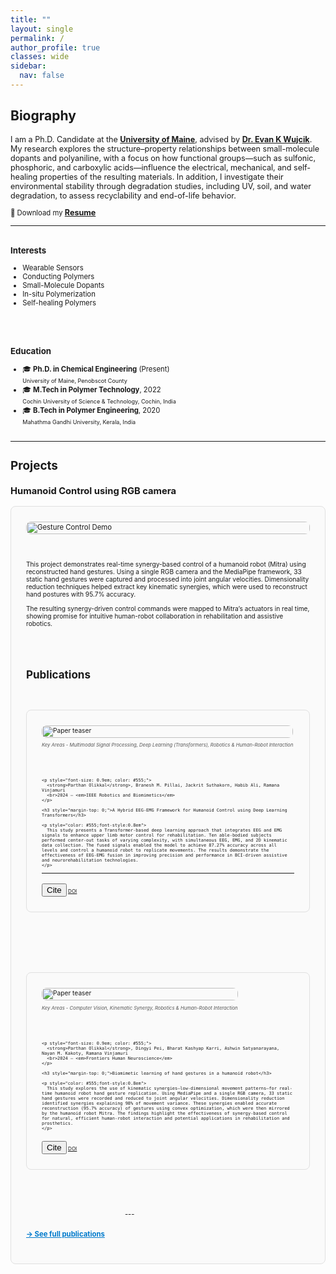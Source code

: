 ```yaml
---
title: ""
layout: single
permalink: /
author_profile: true
classes: wide
sidebar:
  nav: false
---
```


<h2>Biography</h2>
<div style="font-size:0.9em;">
<p>
 
I am a Ph.D. Candidate at the <a href="https://umaine.edu/" target="_blank"><strong>University of Maine</strong></a>, advised by <a href="https://umaine.edu/chb/facultystaff/evan-k-wujcik/" target="_blank"><strong>Dr. Evan K Wujcik</strong></a>. My research explores the structure–property relationships between small-molecule dopants and polyaniline, with a focus on how functional groups—such as sulfonic, phosphoric, and carboxylic acids—influence the electrical, mechanical, and self-healing properties of the resulting materials. In addition, I investigate their environmental stability through degradation studies, including UV, soil, and water degradation, to assess recyclability and end-of-life behavior.

</p>

<a style="font-size: 0.9em;">
  📄 Download my <strong><a href="/assets/docs/Arya Resume- 2025.pdf">Resume</a></strong>
</a>

<hr>

<div style="display: flex; flex-wrap: wrap; gap: 2rem; align-items: flex-start; justify-content: space-between; font-size:0.9em">

  <div style="flex: 1; min-width: 250px;">
    <h3>Interests</h3>
    <ul>
      <li>Wearable Sensors</li>
      <li>Conducting Polymers</li>
      <li>Small-Molecule Dopants</li>
      <li>In-situ Polymerization</li>
      <li>Self-healing Polymers</li>
    </ul>
  </div>

<div style="flex: 1; min-width: 250px;">
  <h3>Education</h3>
  <ul>
    <li>🎓 <strong>Ph.D. in Chemical Engineering</strong> (Present)<br>
        <span style="font-size: 0.8em;">
        University of Maine, Penobscot County
        </span></li>
    <li>🎓 <strong>M.Tech in Polymer Technology</strong>, 2022<br>
        <span style="font-size: 0.8em;">
        Cochin University of Science & Technology, Cochin, India
        </span></li>
    <li>🎓 <strong>B.Tech in Polymer Engineering</strong>, 2020<br>
        <span style="font-size:0.8em;">
       Mahathma Gandhi University, Kerala, India
        </span></li>
  </ul>
</div>

</div>

---
<h2 id="projects">Projects</h2> 

<h3 id="projects">Humanoid Control using RGB camera</h3>  

<div style="display: flex; flex-wrap: wrap; gap: 2rem; align-items: flex-start; margin-bottom: 2rem;
            border: 1px solid #e0e0e0; border-radius: 8px; padding: 1.5rem; background: #fafafa; font-size: 0.9em;
            transition: transform 0.2s ease-in-out; box-shadow: 0 0 0 transparent;"
     onmouseover="this.style.transform='scale(1.015)'; this.style.boxShadow='0 8px 20px rgba(0,0,0,0.1)'"
     onmouseout="this.style.transform='scale(1)'; this.style.boxShadow='0 0 0 transparent'">


  <!-- LEFT: Video -->
  <div style="flex: 1 1 350px; min-width: 300px;">
    <img src="/assets/video/Mitra_Mirroring.gif" alt="Gesture Control Demo" style="width: 100%; border-radius: 8px;">
  </div>

  <!-- RIGHT: Text -->
  <div style="flex: 2 1 400px; min-width: 250px; font-size: 0.9em;">
    <p>
      This project demonstrates real-time synergy-based control of a humanoid robot (Mitra) using reconstructed hand gestures.
      Using a single RGB camera and the MediaPipe framework, 33 static hand gestures were captured and processed into joint angular velocities.
      Dimensionality reduction techniques helped extract key kinematic synergies, which were used to reconstruct hand postures with 95.7% accuracy.
    </p>
    <p>
      The resulting synergy-driven control commands were mapped to Mitra’s actuators in real time, showing promise for intuitive human-robot collaboration in rehabilitation and assistive robotics.
    </p>

  </div>

  
<h2 id="publications">Publications</h2>

<a href="/publication/olikkal2024robio" style="text-decoration: none; color: inherit;" target="_blank">
<div style="display: flex; flex-wrap: wrap; gap: 2rem; align-items: flex-start; margin-bottom: 2rem;
            border: 1px solid #e0e0e0; border-radius: 8px; padding: 1.5rem; background: #fafafa; font-size: 0.9em;
            transition: transform 0.2s ease-in-out; box-shadow: 0 0 0 transparent;"
     onmouseover="this.style.transform='scale(1.015)'; this.style.boxShadow='0 8px 20px rgba(0,0,0,0.1)'"
     onmouseout="this.style.transform='scale(1)'; this.style.boxShadow='0 0 0 transparent'">

  <!-- LEFT: Image -->
  <div style="flex: 1 1 300px; min-width: 250px;">
    <img src="/assets/images/EEG_EMG_Robot.png" alt="Paper teaser" style="width: 100%; border-radius: 8px;">
        <p style="color: #555; font-style:italic; font-size:0.75em">
    Key Areas - Multimodal Signal Processing, Deep Learning (Transformers), Robotics & Human-Robot Interaction
    </p>
  </div>

  <!-- RIGHT: Text -->
  <div style="flex: 2 1 400px; min-width: 250px; font-size:0.8em">

    <p style="font-size: 0.9em; color: #555;">
      <strong>Parthan Olikkal</strong>, Branesh M. Pillai, Jackrit Suthakorn, Habib Ali, Ramana Vinjamuri  
      <br>2024 – <em>IEEE Robotics and Biomimetics</em>
    </p>

    <h3 style="margin-top: 0;">A Hybrid EEG-EMG Framework for Humanoid Control using Deep Learning Transformers</h3>

    <p style="color: #555;font-style:0.8em">
      This study presents a Transformer-based deep learning approach that integrates EEG and EMG signals to enhance upper limb motor control for rehabilitation. Ten able-bodied subjects performed center-out tasks of varying complexity, with simultaneous EEG, EMG, and 2D kinematic data collection. The fused signals enabled the model to achieve 87.27% accuracy across all levels and control a humanoid robot to replicate movements. The results demonstrate the effectiveness of EEG-EMG fusion in improving precision and performance in BCI-driven assistive and neurorehabilitation technologies.
    </p>
---

<!-- Button Group -->
<div class="btn-links" style="margin-top: 1rem; font-size:1em;">
  <button onclick="openBibModal('/assets/bib/Olikkal_2024_ROBIO.bib', 'bibModal-robio2024')" 
          class="btn btn-outline-primary btn-page-header btn-sm">Cite</button>
  <a class="btn btn-outline-primary btn-page-header btn-sm" href="https://doi.org/10.1109/ROBIO64047.2024.10907308" target="_blank" rel="noopener">DOI</a>
</div>

<!-- Modal -->
<div id="bibModal-robio2024" style="display:none; position: fixed; z-index: 9999; left: 0; top: 0; width: 100%; height: 100%;
     background-color: rgba(0,0,0,0.5); text-align: center;">
  <div style="background: #fff; margin: 10% auto; padding: 20px; border-radius: 10px; width: 90%; max-width: 700px; position: relative;">
    <h3>BibTeX Citation</h3>
    <textarea id="bibtexText-robio2024" readonly style="width: 100%; height: 300px; padding: 10px; font-family: monospace;
              border: 1px solid #ccc; border-radius: 6px; color: black; background-color: white">Loading...</textarea>
    <div style="margin-top: 1rem;">
      <button onclick="copyBibTex('bibtexText-robio2024')" class="btn btn-sm" style="margin-right: 10px;">📋 Copy</button>
      <a href="/assets/bib/Olikkal_2024_ROBIO.bib" download class="btn btn-sm" style="margin-right: 10px;">⬇️ Download</a>
      <button onclick="document.getElementById('bibModal-robio2024').style.display='none'" class="btn btn-sm">❌ Close</button>
    </div>
  </div>
</div>

  </div>
</div>


<a href="/publication/olikkal2024robio" style="text-decoration: none; color: inherit;" target="_blank">
<div style="display: flex; flex-wrap: wrap; gap: 2rem; align-items: flex-start; margin-bottom: 2rem;
            border: 1px solid #e0e0e0; border-radius: 8px; padding: 1.5rem; background: #fafafa; font-size: 0.9em;
            transition: transform 0.2s ease-in-out; box-shadow: 0 0 0 transparent;"
     onmouseover="this.style.transform='scale(1.015)'; this.style.boxShadow='0 8px 20px rgba(0,0,0,0.1)'"
     onmouseout="this.style.transform='scale(1)'; this.style.boxShadow='0 0 0 transparent'">

  <!-- LEFT: Image -->
  <div style="flex: 1 1 300px; min-width: 250px;">
    <img src="/assets/images/Biomimetic_Robot.jpg" alt="Paper teaser" style="width: 100%; border-radius: 8px;">
    <p style="color: #555; font-style:italic; font-size:0.75em">
    Key Areas - Computer Vision, Kinematic Synergy, Robotics & Human-Robot Interaction
    </p>
  </div>

  <!-- RIGHT: Text -->
  <div style="flex: 2 1 400px; min-width: 250px; font-size:0.8em">

    <p style="font-size: 0.9em; color: #555;">
      <strong>Parthan Olikkal</strong>, Dingyi Pei, Bharat Kashyap Karri, Ashwin Satyanarayana, Nayan M. Kakoty, Ramana Vinjamuri  
      <br>2024 – <em>Frontiers Human Neuroscience</em>
    </p>

    <h3 style="margin-top: 0;">Biomimetic learning of hand gestures in a humanoid robot</h3>

    <p style="color: #555;font-style:0.8em">
      This study explores the use of kinematic synergies—low-dimensional movement patterns—for real-time humanoid robot hand gesture replication. Using MediaPipe and a single RGB camera, 33 static hand gestures were recorded and reduced to joint angular velocities. Dimensionality reduction identified synergies explaining 98% of movement variance. These synergies enabled accurate reconstruction (95.7% accuracy) of gestures using convex optimization, which were then mirrored by the humanoid robot Mitra. The findings highlight the effectiveness of synergy-based control for natural, efficient human-robot interaction and potential applications in rehabilitation and prosthetics.
    </p>

<!-- Button Group -->
<div class="btn-links" style="margin-top: 1rem; font-size:1em;">
  <button onclick="openBibModal('/assets/bib/Olikkal2024Biomimetic.bib', 'bibModal-biomimetic2024')" 
          class="btn btn-outline-primary btn-page-header btn-sm">Cite</button>
  <a class="btn btn-outline-primary btn-page-header btn-sm" href="https://doi.org/10.3389/fnhum.2024.1391531" target="_blank" rel="noopener">DOI</a>
</div>

<!-- Modal -->
<div id="bibModal-biomimetic2024" style="display:none; position: fixed; z-index: 9999; left: 0; top: 0; width: 100%; height: 100%;
     background-color: rgba(0,0,0,0.5); text-align: center;">
  <div style="background: #fff; margin: 10% auto; padding: 20px; border-radius: 10px; width: 90%; max-width: 700px; position: relative;">
    <h3>BibTeX Citation</h3>
    <textarea id="bibtexText-biomimetic2024" readonly style="width: 100%; height: 300px; padding: 10px; font-family: monospace;
              border: 1px solid #ccc; border-radius: 6px; color: black; background-color: white">Loading...</textarea>
    <div style="margin-top: 1rem;">
      <button onclick="copyBibTex('bibtexText-biomimetic2024')" class="btn btn-sm" style="margin-right: 10px;">📋 Copy</button>
      <a href="/assets/bib/Olikkal2024Biomimetic.bib" download class="btn btn-sm" style="margin-right: 10px;">⬇️ Download</a>
      <button onclick="document.getElementById('bibModal-biomimetic2024').style.display='none'" class="btn btn-sm">❌ Close</button>
    </div>
  </div>
</div>

  </div>
</div>


<div style="text-align: right; margin-top: 2rem; margin-bottom: 1rem;">
  <a href="/publication/" style="font-weight: bold; text-decoration: underline; font-size: 1em; color: #007acc;">
    → See full publications
  </a>
</div>
---


</div>

<script>
function openBibModal(bibURL, modalID) {
  const modal = document.getElementById(modalID);
  const textarea = modal.querySelector("textarea");

  fetch(bibURL)
    .then(response => response.text())
    .then(data => {
      textarea.value = data;
      modal.style.display = 'block';
    })
    .catch(() => {
      textarea.value = "Failed to load BibTeX.";
      modal.style.display = 'block';
    });
}

function copyBibTex(textareaID) {
  const text = document.getElementById(textareaID);
  text.select();
  document.execCommand("copy");
  alert("BibTeX copied to clipboard!");
}
</script>
